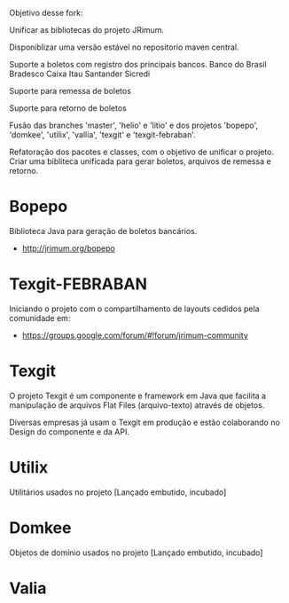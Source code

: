 Objetivo desse fork:
      
Unificar as bibliotecas do projeto JRimum.

Disponiblizar uma versão estável no repositorio maven central.


Suporte a boletos com registro dos principais bancos.
Banco do Brasil
Bradesco
Caixa
Itau
Santander
Sicredi

Suporte para remessa de boletos


Suporte para retorno de boletos

 

 

Fusão das branches 'master', 'helio' e 'litio' e dos projetos 'bopepo', 
'domkee', 'utilix', 'vallia', 'texgit' e 'texgit-febraban'.

Refatoração dos pacotes e classes, com o objetivo de unificar o projeto.
Criar uma bibliteca unificada para gerar boletos, arquivos de remessa e retorno.

Bopepo
======

Biblioteca Java para geração de boletos bancários.

 * http://jrimum.org/bopepo


Texgit-FEBRABAN
======

Iniciando o projeto com o compartilhamento de layouts cedidos pela comunidade em: 

 * https://groups.google.com/forum/#!forum/jrimum-community

Texgit
======

O projeto Texgit é um componente e framework em Java que facilita 
a manipulação de arquivos Flat Files (arquivo-texto) através de objetos.

Diversas empresas já usam o Texgit em produção e estão colaborando no Design do componente e da API.


Utilix
======

Utilitários usados no projeto [Lançado embutido, incubado]


Domkee
======

Objetos de domínio usados no projeto [Lançado embutido, incubado]

Valia
======

